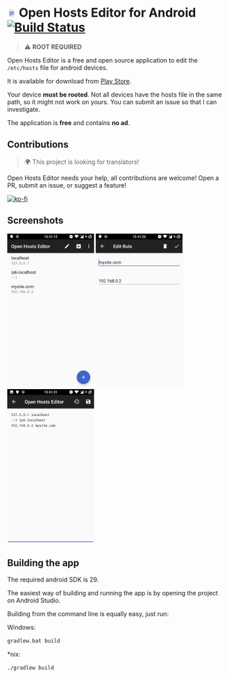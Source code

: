 # <img src="app/src/main/play/listings/en-GB/graphics/icon/1.png" alt="icon" width="20"/> Open Hosts Editor for Android [![Build Status](https://travis-ci.com/SirPryderi/OpenHostsEditor.svg?branch=master)](https://travis-ci.com/SirPryderi/OpenHostsEditor)
> ⚠ **ROOT REQUIRED**

Open Hosts Editor is a free and open source application to edit the `/etc/hosts` file for android devices. 

It is available for download from [Play Store](https://play.google.com/store/apps/details?id=me.vittorio_io.openhostseditor).

Your device **must be rooted**. Not all devices have the hosts file in the same path, so it might not work on yours. 
You can submit an issue so that I can investigate.

The application is **free** and contains **no ad**.

## Contributions
> 🌍 This project is looking for translators!

Open Hosts Editor needs your help, all contributions are welcome! Open a PR, submit an issue, or suggest a feature!

[![ko-fi](https://www.ko-fi.com/img/githubbutton_sm.svg)](https://ko-fi.com/I2I42ROKG)

## Screenshots

<span>
  <img src="app/src/main/play/listings/en-GB/graphics/phone-screenshots/1.png" alt="screenshot" width="200"/>
  <img src="app/src/main/play/listings/en-GB/graphics/phone-screenshots/2.png" alt="screenshot" width="200"/>
  <img src="app/src/main/play/listings/en-GB/graphics/phone-screenshots/3.png" alt="screenshot" width="200"/>
</span>

## Building the app
The required android SDK is 29.

The easiest way of building and running the app is by opening the project on Android Studio.

Building from the command line is equally easy, just run:

Windows:
```cmd
gradlew.bat build
```

*nix:
```bash
./gradlew build
```